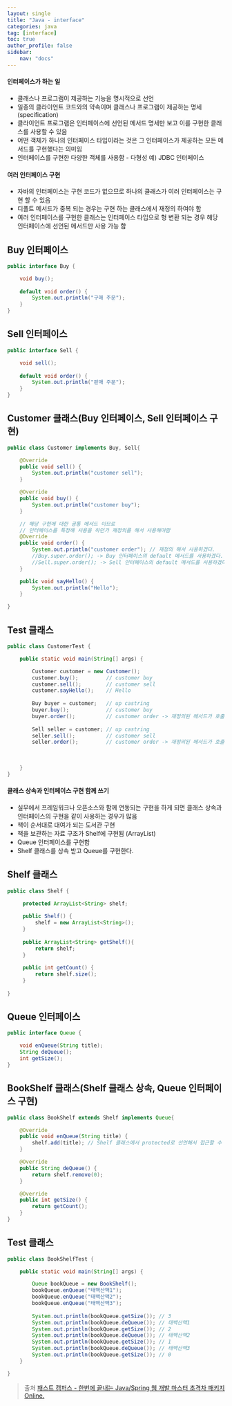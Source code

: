 ```yaml
---
layout: single
title: "Java - interface"
categories: java
tag: [interface]
toc: true
author_profile: false
sidebar: 
    nav: "docs"
---
```


<div class="notice--success">
<h4>인터페이스가 하는 일</h4>
<ul>
    <li>클래스나 프로그램이 제공하는 기능을 명시적으로 선언</li>
    <li>일종의 클라이언트 코드와의 약속이며 클래스나 프로그램이 제공하는 명세(specification)</li>
    <li>클라이언트 프로그램은 인터페이스에 선언된 메서드 명세만 보고 이를 구현한 클래스를 사용할 수 있음</li>
    <li>어떤 객체가 하나의 인터페이스 타입이라는 것은 그 인터페이스가 제공하는 모든 메서드를 구현했다는 의미임</li>
    <li>인터페이스를 구현한 다양한 객체를 사용함 - 다형성 예) JDBC 인터페이스</li>
</ul>
</div>

<div class="notice--success">
<h4>여러 인터페이스 구현</h4>
<ul>
    <li>자바의 인터페이스는 구현 코드가 없으므로 하나의 클래스가 여러 인터페이스는 구현 할 수 있음</li>
    <li>디폴트 메서드가 중복 되는 경우는 구현 하는 클래스에서 재정의 하여야 함</li>
    <li>여러 인터페이스를 구현한 클래스는 인터페이스 타입으로 형 변환 되는 경우 해당 인터페이스에 선언된 메서드만 사용 가능 함</li>
</ul>
</div>


## Buy 인터페이스
```java
public interface Buy {

	void buy();
	
	default void order() {
		System.out.println("구매 주문");
	}
}
```

## Sell 인터페이스
```java
public interface Sell {

	void sell();
	
	default void order() {
		System.out.println("판매 주문");
	}
}
```

## Customer 클래스(Buy 인터페이스, Sell 인터페이스 구현)
```java
public class Customer implements Buy, Sell{

	@Override
	public void sell() {
		System.out.println("customer sell");
	}

	@Override
	public void buy() {
		System.out.println("customer buy");		
	}

    // 해당 구현에 대한 공통 메서드 이므로 
    // 인터페이스를 특정해 사용을 하던가 재정의를 해서 사용해야함
	@Override
	public void order() {
		System.out.println("customer order"); // 재정의 해서 사용하겠다.
        //Buy.super.order(); -> Buy 인터페이스의 default 메서드를 사용하겠다.
        //Sell.super.order(); -> Sell 인터페이스의 default 메서드를 사용하겠다.
	}

	public void sayHello() {
		System.out.println("Hello");
	}

}
```

## Test 클래스
```java
public class CustomerTest {

	public static void main(String[] args) {

		Customer customer = new Customer();
		customer.buy();         // customer buy
		customer.sell();        // customer sell
		customer.sayHello();    // Hello
		
		Buy buyer = customer;   // up castring
		buyer.buy();            // customer buy
        buyer.order();          // customer order -> 재정의된 메서드가 호출됨
		
		Sell seller = customer; // up castring
		seller.sell();          // customer sell
        seller.order();         // customer order -> 재정의된 메서드가 호출됨
		
		
		
	}
}
```

<div class="notice--success">
<h4>클래스 상속과 인터페이스 구현 함께 쓰기</h4>
<ul>
    <li>실무에서 프레임워크나 오픈소스와 함께 연동되는 구현을 하게 되면 클래스 상속과 인터페이스의 구현을 같이 사용하는 경우가 많음</li>
    <li>책이 순서대로 대여가 되는 도서관 구현</li>
    <li>책을 보관하는 자료 구조가 Shelf에 구현됨 (ArrayList)</li>
    <li>Queue 인터페이스를 구현함</li>
    <li>Shelf 클래스를 상속 받고 Queue를 구현한다.</li>
</ul>
</div>

## Shelf 클래스
```java
public class Shelf {

	 protected ArrayList<String> shelf;
	 
	 public Shelf() {
		 shelf = new ArrayList<String>();
	 }
	 
	 public ArrayList<String> getShelf(){
		 return shelf;
	 }
	 
	 public int getCount() {
		 return shelf.size();
	 }
	 
}
```

## Queue 인터페이스
```java
public interface Queue {

	void enQueue(String title);
	String deQueue();
	int getSize();
}
```

## BookShelf 클래스(Shelf 클래스 상속, Queue 인터페이스 구현)
```java
public class BookShelf extends Shelf implements Queue{

	@Override
	public void enQueue(String title) {
		shelf.add(title); // Shelf 클래스에서 protected로 선언해서 접근할 수 있다.
	}

	@Override
	public String deQueue() {
		return shelf.remove(0);
	}

	@Override
	public int getSize() {
		return getCount();
	}
}
```

## Test 클래스
```java
public class BookShelfTest {

	public static void main(String[] args) {

		Queue bookQueue = new BookShelf();
		bookQueue.enQueue("태백산맥1");
		bookQueue.enQueue("태백산맥2");
		bookQueue.enQueue("태백산맥3");
		
		System.out.println(bookQueue.getSize()); // 3
		System.out.println(bookQueue.deQueue()); // 태백산맥1
		System.out.println(bookQueue.getSize()); // 2
		System.out.println(bookQueue.deQueue()); // 태백산맥2
		System.out.println(bookQueue.getSize()); // 1
		System.out.println(bookQueue.deQueue()); // 태백산맥3
		System.out.println(bookQueue.getSize()); // 0
	}

}
```


> 출처 [패스트 캠퍼스 - 한번에 끝내는 Java/Spring 웹 개발 마스터 초격차 패키지 Online.](https://fastcampus.co.kr/dev_online_javaend)